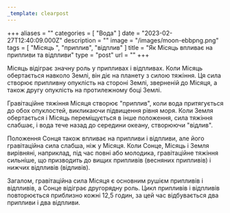 ```yaml
---
_template: clearpost
---
```



+++
aliases = ""
categories = [ "Вода" ]
date = "2023-02-27T12:40:09.000Z"
description = ""
image = "/images/moon-ebbpng.png"
tags = [ "Місяць ", "приплив", "відплив" ]
title = "Як Місяць впливає на припливи та відпливи"
type = "post"
url = ""
+++


Місяць відіграє значну роль у припливах і відпливах. Коли Місяць обертається навколо Землі, він діє на планету з силою тяжіння. Ця сила створює припливну опуклість на стороні Землі, зверненій до Місяця, а також другу опуклість на протилежному боці Землі.  
  
Гравітаційне тяжіння Місяця створює "приплив", коли вода притягується до обох опуклостей, викликаючи підвищення рівня моря. Коли Земля обертається і Місяць переміщується в інше положення, сила тяжіння слабшає, і вода тече назад до середини океану, створюючи "відлив".  
  
Положення Сонця також впливає на припливи і відпливи, але його гравітаційна сила слабша, ніж у Місяця. Коли Сонце, Місяць і Земля вирівняні, наприклад, під час повні або молодика, гравітаційне тяжіння сильніше, що призводить до вищих припливів (весняних припливів) і нижчих відпливів (відливів).  
  
Загалом, гравітаційна сила Місяця є основним рушієм припливів і відпливів, а Сонце відіграє другорядну роль. Цикл припливів і відпливів повторюється приблизно кожні 12,5 годин, за цей час відбувається два припливи і два відпливи.
